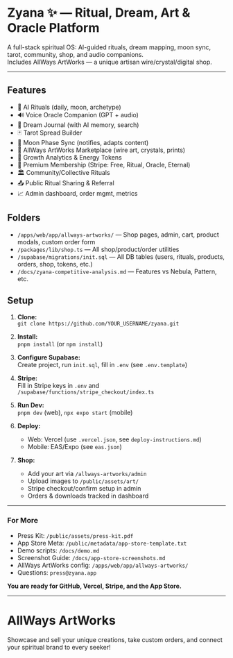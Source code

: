 # Zyana ✨ — Ritual, Dream, Art & Oracle Platform

A full-stack spiritual OS: AI-guided rituals, dream mapping, moon sync, tarot, community, shop, and audio companions.  
Includes AllWays ArtWorks — a unique artisan wire/crystal/digital shop.

---

## Features

- 🧿 AI Rituals (daily, moon, archetype)
- 🔊 Voice Oracle Companion (GPT + audio)
- 📓 Dream Journal (with AI memory, search)
- 🃏 Tarot Spread Builder
- 🌙 Moon Phase Sync (notifies, adapts content)
- 🛒 AllWays ArtWorks Marketplace (wire art, crystals, prints)
- 🧬 Growth Analytics & Energy Tokens
- 🧠 Premium Membership (Stripe: Free, Ritual, Oracle, Eternal)
- 🏛 Community/Collective Rituals
- 📤 Public Ritual Sharing & Referral
- 📈 Admin dashboard, order mgmt, metrics

## Folders

- `/apps/web/app/allways-artworks/` — Shop pages, admin, cart, product modals, custom order form
- `/packages/lib/shop.ts` — All shop/product/order utilities
- `/supabase/migrations/init.sql` — All DB tables (users, rituals, products, orders, shop, tokens, etc.)
- `/docs/zyana-competitive-analysis.md` — Features vs Nebula, Pattern, etc.

## Setup

1. **Clone:**  
   `git clone https://github.com/YOUR_USERNAME/zyana.git`

2. **Install:**  
   `pnpm install` (or `npm install`)

3. **Configure Supabase:**  
   Create project, run `init.sql`, fill in `.env` (see `.env.template`)

4. **Stripe:**  
   Fill in Stripe keys in `.env` and `/supabase/functions/stripe_checkout/index.ts`

5. **Run Dev:**  
   `pnpm dev` (web), `npx expo start` (mobile)

6. **Deploy:**  
   - Web: Vercel (use `.vercel.json`, see `deploy-instructions.md`)
   - Mobile: EAS/Expo (see `eas.json`)

7. **Shop:**  
   - Add your art via `/allways-artworks/admin`
   - Upload images to `/public/assets/art/`
   - Stripe checkout/confirm setup in admin
   - Orders & downloads tracked in dashboard

---

### **For More**

- Press Kit: `/public/assets/press-kit.pdf`
- App Store Meta: `/public/metadata/app-store-template.txt`
- Demo scripts: `/docs/demo.md`
- Screenshot Guide: `/docs/app-store-screenshots.md`
- AllWays ArtWorks config: `/apps/web/app/allways-artworks/`
- Questions: `press@zyana.app`

**You are ready for GitHub, Vercel, Stripe, and the App Store.**

---

# AllWays ArtWorks
Showcase and sell your unique creations, take custom orders, and connect your spiritual brand to every seeker!

